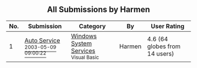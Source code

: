 ﻿<div align="center">

## All Submissions by Harmen

</div>

No.  | Submission | Category | By   | User Rating
---- | ---------- | -------- | ---- | -----------
1 | [Auto Service<br /><sup>2003-05-09 09:00:22</sup>](https://github.com/Planet-Source-Code/harmen-auto-service__1-45373) | [Windows System Services<br /><sup>Visual Basic</sup>](../ByCategory/windows-system-services__1-35.md) | Harmen | 4.6 (64 globes from 14 users)

